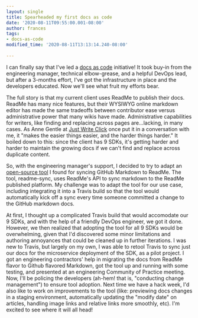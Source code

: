 ```yaml
---
layout: single
title: Spearheaded my first docs as code
date: '2020-08-11T09:55:00.001-08:00'
author: frances
tags:
- docs-as-code
modified_time: '2020-08-11T13:13:14.240-08:00'
 
---
```


I can finally say that I've led a [docs as code](https://www.writethedocs.org/guide/docs-as-code/) initiative! It took buy-in from the engineering manager, technical elbow-grease, and a helpful DevOps lead, but after a 3-months effort, I've got the infrastructure in place and the developers educated. Now we'll see what fruit my efforts bear.

The full story is that my current client uses ReadMe to publish their docs. ReadMe has many nice features, but their WYSIWYG online markdown editor has made the same tradeoffs between contributor ease versus administrative power that many wikis have made. Administrative capabilities for writers, like finding and replacing across pages are...lacking, in many cases. As Anne Gentle at [Just Write Click](https://justwriteclick.com/) once put it in a conversation with me, it "makes the easier things easier, and the harder things harder." It boiled down to this: since the client has 9 SDKs, it's getting harder and harder to maintain the growing docs if we can't find and replace across duplicate content. 

So, with the engineering manager's support, I decided to try to adapt an [open-source tool](https://github.com/flowcommerce/readme-sync/) I found for syncing GitHub Markdown to ReadMe. The tool, readme-sync, uses ReadMe's API to sync markdown to the ReadMe published platform. My challenge was to adapt the tool for our use case, including integrating it into a Travis build so that the tool would automatically kick off a sync every time someone committed a change to the GitHub markdown docs.

At first, I thought up a complicated Travis build that would accomodate our 9 SDKs, and with the help of a friendly DevOps engineer, we got it done. However, we then realized that adopting the tool for all 9 SDKs would be overwhelming, given that I'd discovered some minor limitations and authoring annoyances that could be cleaned up in further iterations. I was new to Travis, but largely on my own, I was able to retool Travis to sync just our docs for the microservice deployment of the SDK, as a pilot project. I got an engineering contractors' help in migrating the docs from ReadMe flavor to Github flavored Markdown, got the tool up and running with some testing, and presented at an engineering Community of Practice meeting. Now, I'll be policing the developers (ah-hem! that is, "conducting change management") to ensure tool adoption. Next time we have a hack week, I'd also like to work on improvements to the tool (like: previewing docs changes in a staging environment, automatically updating the "modify date" on articles, handling image links and relative links more smoothly, etc). I'm excited to see where it will all head! 
